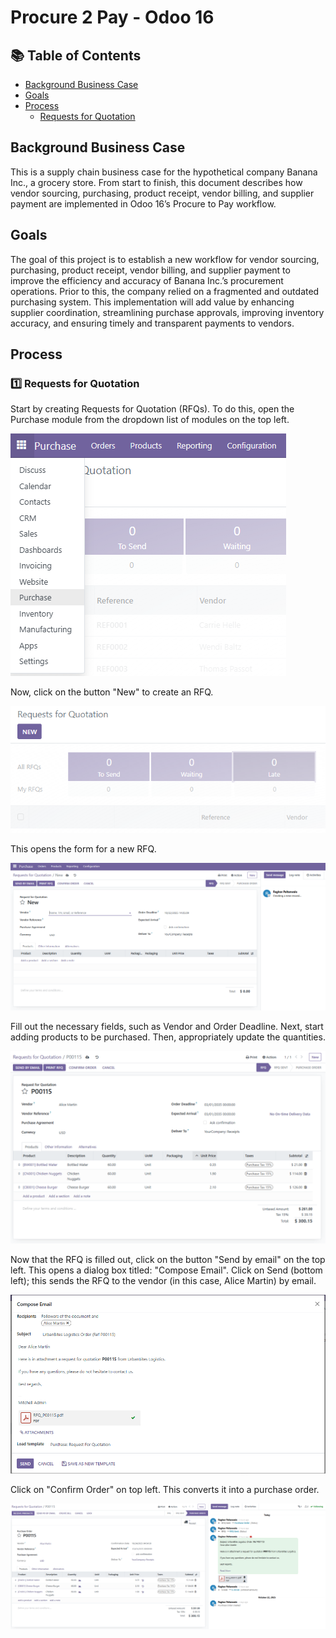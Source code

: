 # Procure 2 Pay - Odoo 16

## 📚 Table of Contents

- [Background Business Case](#background-business-case)
- [Goals](#goals)
- [Process](#process)
  - [Requests for Quotation](#1️⃣-Requests--for--Quotation)

## Background Business Case

This is a supply chain business case for the hypothetical company Banana Inc., a grocery store. From start to finish, this document describes how vendor sourcing, purchasing, product receipt, vendor billing, and supplier payment are implemented in Odoo 16’s Procure to Pay workflow.

## Goals

The goal of this project is to establish a new workflow for vendor sourcing, purchasing, product receipt, vendor billing, and supplier payment to improve the efficiency and accuracy of Banana Inc.’s procurement operations. Prior to this, the company relied on a fragmented and outdated purchasing system. This implementation will add value by enhancing supplier coordination, streamlining purchase approvals, improving inventory accuracy, and ensuring timely and transparent payments to vendors.

## Process

### 1️⃣ Requests for Quotation

Start by creating Requests for Quotation (RFQs).
To do this, open the Purchase module from the dropdown list of modules on the top left.

![Purchase module](./Screenshots/Purchase_module.png)

Now, click on the button "New" to create an RFQ.

![Requests for Quotation](./Screenshots/Requests_for_Quotation.png)

This opens the form for a new RFQ.

![New RFQ form](./Screenshots/New_RFQ_form.png)

Fill out the necessary fields, such as Vendor and Order Deadline. Next, start adding products to be purchased. Then, appropriately update the quantities.

![FilledOutRFQ](./Screenshots/FilledOutRFQ.png)

Now that the RFQ is filled out, click on the button "Send by email" on the top left. This opens a dialog box titled: "Compose Email". Click on Send (bottom left); this sends the RFQ to the vendor (in this case, Alice Martin) by email.

![ComposeEmail](./Screenshots/ComposeEmail.png)

Click on "Confirm Order" on top left. This converts it into a purchase order.

![RFQtoPurchaseOrder](Screenshots/RFQtoPurchaseOrder.png)
